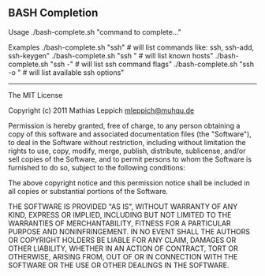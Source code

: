 BASH Completion
---------------

Usage
    ./bash-complete.sh "command to complete..."


Examples
    ./bash-complete.sh "ssh"                  # will list commands like: ssh, ssh-add, ssh-keygen"
    ./bash-complete.sh "ssh "                 # will list known hosts"
    ./bash-complete.sh "ssh -"                # will list ssh command flags"
    ./bash-complete.sh "ssh -o "              # will list available ssh options"


---------------

The MIT License

Copyright (c) 2011 Mathias Leppich <mleppich@muhqu.de>

Permission is hereby granted, free of charge, to any person obtaining a copy
of this software and associated documentation files (the "Software"), to deal
in the Software without restriction, including without limitation the rights
to use, copy, modify, merge, publish, distribute, sublicense, and/or sell
copies of the Software, and to permit persons to whom the Software is
furnished to do so, subject to the following conditions:

The above copyright notice and this permission notice shall be included in
all copies or substantial portions of the Software.

THE SOFTWARE IS PROVIDED "AS IS", WITHOUT WARRANTY OF ANY KIND, EXPRESS OR
IMPLIED, INCLUDING BUT NOT LIMITED TO THE WARRANTIES OF MERCHANTABILITY,
FITNESS FOR A PARTICULAR PURPOSE AND NONINFRINGEMENT. IN NO EVENT SHALL THE
AUTHORS OR COPYRIGHT HOLDERS BE LIABLE FOR ANY CLAIM, DAMAGES OR OTHER
LIABILITY, WHETHER IN AN ACTION OF CONTRACT, TORT OR OTHERWISE, ARISING FROM,
OUT OF OR IN CONNECTION WITH THE SOFTWARE OR THE USE OR OTHER DEALINGS IN
THE SOFTWARE.
